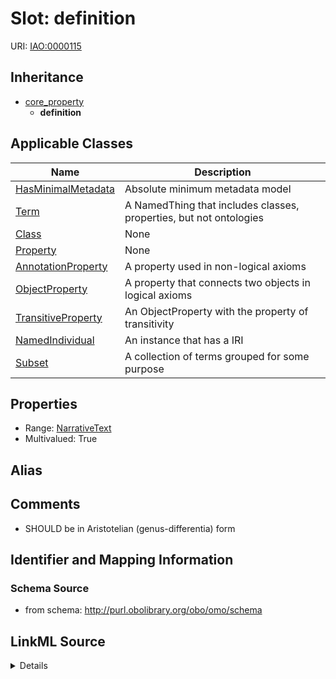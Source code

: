 # Slot: definition

URI: [IAO:0000115](http://purl.obolibrary.org/obo/IAO_0000115)




## Inheritance

* [core_property](core_property.md)
    * **definition**





## Applicable Classes

| Name | Description |
| --- | --- |
[HasMinimalMetadata](HasMinimalMetadata.md) | Absolute minimum metadata model
[Term](Term.md) | A NamedThing that includes classes, properties, but not ontologies
[Class](Class.md) | None
[Property](Property.md) | None
[AnnotationProperty](AnnotationProperty.md) | A property used in non-logical axioms
[ObjectProperty](ObjectProperty.md) | A property that connects two objects in logical axioms
[TransitiveProperty](TransitiveProperty.md) | An ObjectProperty with the property of transitivity
[NamedIndividual](NamedIndividual.md) | An instance that has a IRI
[Subset](Subset.md) | A collection of terms grouped for some purpose






## Properties

* Range: [NarrativeText](NarrativeText.md)
* Multivalued: True







## Alias




## Comments

* SHOULD be in Aristotelian (genus-differentia) form

## Identifier and Mapping Information







### Schema Source


* from schema: http://purl.obolibrary.org/obo/omo/schema




## LinkML Source

<details>
```yaml
name: definition
comments:
- SHOULD be in Aristotelian (genus-differentia) form
in_subset:
- allotrope required profile
- go required profile
- obi required profile
from_schema: http://purl.obolibrary.org/obo/omo/schema
exact_mappings:
- skos:definition
rank: 1000
is_a: core_property
slot_uri: IAO:0000115
multivalued: true
alias: definition
domain_of:
- HasMinimalMetadata
range: narrative text

```
</details>